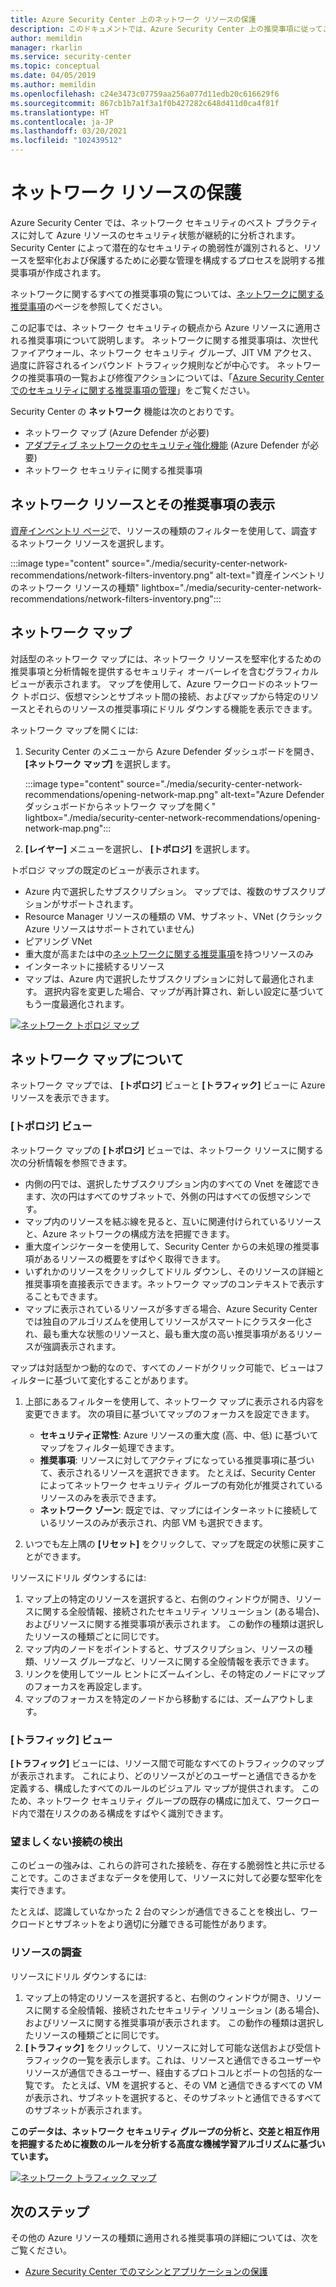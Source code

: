 ```yaml
---
title: Azure Security Center 上のネットワーク リソースの保護
description: このドキュメントでは、Azure Security Center 上の推奨事項に従ってご使用の Azure ネットワーク リソースを保護し、セキュリティ ポリシーを使用してコンプライアンスを順守する方法について説明します。
author: memildin
manager: rkarlin
ms.service: security-center
ms.topic: conceptual
ms.date: 04/05/2019
ms.author: memildin
ms.openlocfilehash: c24e3473c07759aa256a077d11edb20c616629f6
ms.sourcegitcommit: 867cb1b7a1f3a1f0b427282c648d411d0ca4f81f
ms.translationtype: HT
ms.contentlocale: ja-JP
ms.lasthandoff: 03/20/2021
ms.locfileid: "102439512"
---
```

# <a name="protect-your-network-resources"></a>ネットワーク リソースの保護
Azure Security Center では、ネットワーク セキュリティのベスト プラクティスに対して Azure リソースのセキュリティ状態が継続的に分析されます。 Security Center によって潜在的なセキュリティの脆弱性が識別されると、リソースを堅牢化および保護するために必要な管理を構成するプロセスを説明する推奨事項が作成されます。

ネットワークに関するすべての推奨事項の覧については、[ネットワークに関する推奨事項](recommendations-reference.md#recs-networking)のページを参照してください。

この記事では、ネットワーク セキュリティの観点から Azure リソースに適用される推奨事項について説明します。 ネットワークに関する推奨事項は、次世代ファイアウォール、ネットワーク セキュリティ グループ、JIT VM アクセス、過度に許容されるインバウンド トラフィック規則などが中心です。 ネットワークの推奨事項の一覧および修復アクションについては、「[Azure Security Center でのセキュリティに関する推奨事項の管理](security-center-recommendations.md)」をご覧ください。

Security Center の **ネットワーク** 機能は次のとおりです。 

- ネットワーク マップ (Azure Defender が必要)
- [アダプティブ ネットワークのセキュリティ強化機能](security-center-adaptive-network-hardening.md) (Azure Defender が必要)
- ネットワーク セキュリティに関する推奨事項
 
## <a name="view-your-networking-resources-and-their-recommendations"></a>ネットワーク リソースとその推奨事項の表示

[資産インベントリ ページ](asset-inventory.md)で、リソースの種類のフィルターを使用して、調査するネットワーク リソースを選択します。

:::image type="content" source="./media/security-center-network-recommendations/network-filters-inventory.png" alt-text="資産インベントリのネットワーク リソースの種類" lightbox="./media/security-center-network-recommendations/network-filters-inventory.png":::


## <a name="network-map"></a>ネットワーク マップ

対話型のネットワーク マップには、ネットワーク リソースを堅牢化するための推奨事項と分析情報を提供するセキュリティ オーバーレイを含むグラフィカル ビューが表示されます。 マップを使用して、Azure ワークロードのネットワーク トポロジ、仮想マシンとサブネット間の接続、およびマップから特定のリソースとそれらのリソースの推奨事項にドリル ダウンする機能を表示できます。

ネットワーク マップを開くには:

1. Security Center のメニューから Azure Defender ダッシュボードを開き、 **[ネットワーク マップ]** を選択します。

    :::image type="content" source="./media/security-center-network-recommendations/opening-network-map.png" alt-text="Azure Defender ダッシュボードからネットワーク マップを開く" lightbox="./media/security-center-network-recommendations/opening-network-map.png":::

1. **[レイヤー]** メニューを選択し、 **[トポロジ]** を選択します。
 
トポロジ マップの既定のビューが表示されます。

- Azure 内で選択したサブスクリプション。 マップでは、複数のサブスクリプションがサポートされます。
- Resource Manager リソースの種類の VM、サブネット、VNet (クラシック Azure リソースはサポートされていません)
- ピアリング VNet
- 重大度が高または中の[ネットワークに関する推奨事項](security-center-recommendations.md)を持つリソースのみ  
- インターネットに接続するリソース
- マップは、Azure 内で選択したサブスクリプションに対して最適化されます。 選択内容を変更した場合、マップが再計算され、新しい設定に基づいてもう一度最適化されます。  

[![ネットワーク トポロジ マップ](./media/security-center-network-recommendations/network-map-info.png)](./media/security-center-network-recommendations/network-map-info.png#lightbox)

## <a name="understanding-the-network-map"></a>ネットワーク マップについて

ネットワーク マップでは、 **[トポロジ]** ビューと **[トラフィック]** ビューに Azure リソースを表示できます。 

### <a name="the-topology-view"></a>[トポロジ] ビュー

ネットワーク マップの **[トポロジ]** ビューでは、ネットワーク リソースに関する次の分析情報を参照できます。

- 内側の円では、選択したサブスクリプション内のすべての Vnet を確認できます、次の円はすべてのサブネットで、外側の円はすべての仮想マシンです。
- マップ内のリソースを結ぶ線を見ると、互いに関連付けられているリソースと、Azure ネットワークの構成方法を把握できます。 
- 重大度インジケーターを使用して、Security Center からの未処理の推奨事項があるリソースの概要をすばやく取得できます。
- いずれかのリソースをクリックしてドリル ダウンし、そのリソースの詳細と推奨事項を直接表示できます。ネットワーク マップのコンテキストで表示することもできます。  
- マップに表示されているリソースが多すぎる場合、Azure Security Center では独自のアルゴリズムを使用してリソースがスマートにクラスター化され、最も重大な状態のリソースと、最も重大度の高い推奨事項があるリソースが強調表示されます。 

マップは対話型かつ動的なので、すべてのノードがクリック可能で、ビューはフィルターに基づいて変化することがあります。

1. 上部にあるフィルターを使用して、ネットワーク マップに表示される内容を変更できます。 次の項目に基づいてマップのフォーカスを設定できます。

   -  **セキュリティ正常性**: Azure リソースの重大度 (高、中、低) に基づいてマップをフィルター処理できます。
   - **推奨事項**: リソースに対してアクティブになっている推奨事項に基づいて、表示されるリソースを選択できます。 たとえば、Security Center によってネットワーク セキュリティ グループの有効化が推奨されているリソースのみを表示できます。
   - **ネットワーク ゾーン**: 既定では、マップにはインターネットに接続しているリソースのみが表示され、内部 VM も選択できます。
 
2. いつでも左上隅の **[リセット]** をクリックして、マップを既定の状態に戻すことができます。

リソースにドリル ダウンするには:

1. マップ上の特定のリソースを選択すると、右側のウィンドウが開き、リソースに関する全般情報、接続されたセキュリティ ソリューション (ある場合)、およびリソースに関する推奨事項が表示されます。 この動作の種類は選択したリソースの種類ごとに同じです。 
2. マップ内のノードをポイントすると、サブスクリプション、リソースの種類、リソース グループなど、リソースに関する全般情報を表示できます。
3. リンクを使用してツール ヒントにズームインし、その特定のノードにマップのフォーカスを再設定します。 
4. マップのフォーカスを特定のノードから移動するには、ズームアウトします。

### <a name="the-traffic-view"></a>[トラフィック] ビュー

**[トラフィック]** ビューには、リソース間で可能なすべてのトラフィックのマップが表示されます。 これにより、どのリソースがどのユーザーと通信できるかを定義する、構成したすべてのルールのビジュアル マップが提供されます。 このため、ネットワーク セキュリティ グループの既存の構成に加えて、ワークロード内で潜在リスクのある構成をすばやく識別できます。

### <a name="uncover-unwanted-connections"></a>望ましくない接続の検出

このビューの強みは、これらの許可された接続を、存在する脆弱性と共に示せることです。このさまざまなデータを使用して、リソースに対して必要な堅牢化を実行できます。 

たとえば、認識していなかった 2 台のマシンが通信できることを検出し、ワークロードとサブネットをより適切に分離できる可能性があります。

### <a name="investigate-resources"></a>リソースの調査

リソースにドリル ダウンするには:

1. マップ上の特定のリソースを選択すると、右側のウィンドウが開き、リソースに関する全般情報、接続されたセキュリティ ソリューション (ある場合)、およびリソースに関する推奨事項が表示されます。 この動作の種類は選択したリソースの種類ごとに同じです。 
2. **[トラフィック]** をクリックして、リソースに対して可能な送信および受信トラフィックの一覧を表示します。これは、リソースと通信できるユーザーやリソースが通信できるユーザー、経由するプロトコルとポートの包括的な一覧です。 たとえば、VM を選択すると、その VM と通信できるすべての VM が表示され、サブネットを選択すると、そのサブネットと通信できるすべてのサブネットが表示されます。

**このデータは、ネットワーク セキュリティ グループの分析と、交差と相互作用を把握するために複数のルールを分析する高度な機械学習アルゴリズムに基づいています。** 

[![ネットワーク トラフィック マップ](./media/security-center-network-recommendations/network-map-traffic.png)](./media/security-center-network-recommendations/network-map-traffic.png#lightbox)


## <a name="next-steps"></a>次のステップ

その他の Azure リソースの種類に適用される推奨事項の詳細については、次をご覧ください。

- [Azure Security Center でのマシンとアプリケーションの保護](./asset-inventory.md)